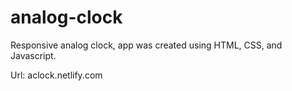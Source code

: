 # analog-clock

Responsive analog clock, app was created using HTML, CSS, and Javascript.

Url: aclock.netlify.com
